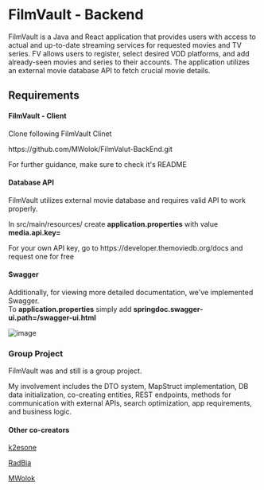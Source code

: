 <h1>FilmVault - Backend</h2>
<p>FilmVault is a Java and React application that provides users with access to actual and up-to-date streaming services for requested movies and TV series. FV allows users to register, select desired VOD platforms, and add already-seen movies and series to their accounts. The application utilizes an external movie database API to fetch crucial movie details.</p>

<h2>Requirements</h2>

<h4>FilmVault - Client</h4>
<p>Clone following FilmVault Clinet</p>
https://github.com/MWolok/FilmValut-BackEnd.git
<p>For further guidance, make sure to check it's README</p>


<h4>Database API</h4>
<p>FilmVault utilizes external movie database and requires valid API to work properly.</p>
<p>In src/main/resources/ create <b>application.properties</b> with value <b>media.api.key=</b></p>

<p>For your own API key, go to https://developer.themoviedb.org/docs and request one for free</p>

<h4>Swagger</h4>
<p>Additionally, for viewing more detailed documentation, we've implemented Swagger.<br>
To <b>application.properties</b> simply add <b>springdoc.swagger-ui.path=/swagger-ui.html</b></p>

![image](https://github.com/dwydm/FilmVault/assets/106226811/54179ecc-e558-4c0c-9c69-c23aa0beafef)

<h3>Group Project</h3>
<p>FilmVault was and still is a group project.</p>
<p>My involvement includes the DTO system, MapStruct implementation, DB data initialization, co-creating entities, REST endpoints, methods for communication with external APIs, search optimization, app requirements, and business logic.</p>

<h4>Other co-creators</h4>
<p><a href="https://github.com/k2esone" target="_blank">k2esone</a></p>
<p><a href="https://github.com/RadBia" target="_blank">RadBia</a></p>
<p><a href="https://github.com/MWolok" target="_blank">MWolok</a></p>
